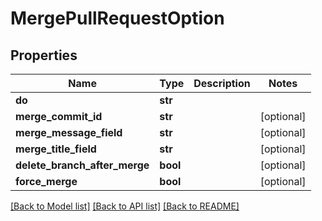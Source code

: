 # MergePullRequestOption

## Properties
Name | Type | Description | Notes
------------ | ------------- | ------------- | -------------
**do** | **str** |  | 
**merge_commit_id** | **str** |  | [optional] 
**merge_message_field** | **str** |  | [optional] 
**merge_title_field** | **str** |  | [optional] 
**delete_branch_after_merge** | **bool** |  | [optional] 
**force_merge** | **bool** |  | [optional] 

[[Back to Model list]](../README.md#documentation-for-models) [[Back to API list]](../README.md#documentation-for-api-endpoints) [[Back to README]](../README.md)

